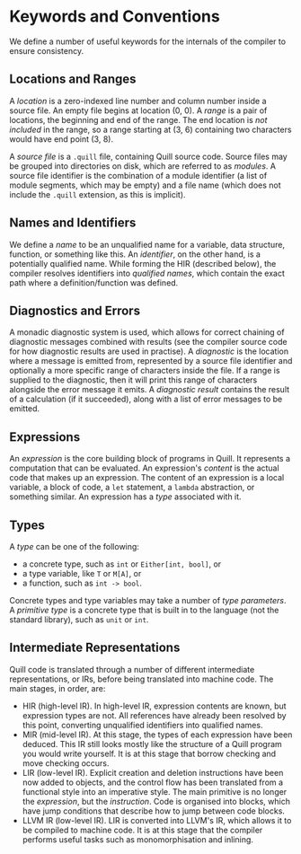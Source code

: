 # Keywords and Conventions

We define a number of useful keywords for the internals of the compiler to ensure consistency.

## Locations and Ranges

A _location_ is a zero-indexed line number and column number inside a source file. An empty file begins at location (0, 0). A _range_ is a pair of locations, the beginning and end of the range. The end location is _not included_ in the range, so a range starting at (3, 6) containing two characters would have end point (3, 8).

A _source file_ is a `.quill` file, containing Quill source code. Source files may be grouped into directories on disk, which are referred to as _modules_. A source file identifier is the combination of a module identifier (a list of module segments, which may be empty) and a file name (which does not include the `.quill` extension, as this is implicit).

## Names and Identifiers

We define a _name_ to be an unqualified name for a variable, data structure, function, or something like this. An _identifier_, on the other hand, is a potentially qualified name. While forming the HIR (described below), the compiler resolves identifiers into _qualified names_, which contain the exact path where a definition/function was defined.

## Diagnostics and Errors

A monadic diagnostic system is used, which allows for correct chaining of diagnostic messages combined with results (see the compiler source code for how diagnostic results are used in practise). A _diagnostic_ is the location where a message is emitted from, represented by a source file identifier and optionally a more specific range of characters inside the file. If a range is supplied to the diagnostic, then it will print this range of characters alongside the error message it emits. A _diagnostic result_ contains the result of a calculation (if it succeeded), along with a list of error messages to be emitted.

## Expressions

An _expression_ is the core building block of programs in Quill. It represents a computation that can be evaluated. An expression's _content_ is the actual code that makes up an expression. The content of an expression is a local variable, a block of code, a `let` statement, a `lambda` abstraction, or something similar. An expression has a _type_ associated with it.

## Types

A _type_ can be one of the following:

- a concrete type, such as `int` or `Either[int, bool]`, or
- a type variable, like `T` or `M[A]`, or
- a function, such as `int -> bool`.

Concrete types and type variables may take a number of _type parameters_. A _primitive type_ is a concrete type that is built in to the language (not the standard library), such as `unit` or `int`.

## Intermediate Representations

Quill code is translated through a number of different intermediate representations, or IRs, before being translated into machine code. The main stages, in order, are:

- HIR (high-level IR). In high-level IR, expression contents are known, but expression types are not. All references have already been resolved by this point, converting unqualified identifiers into qualified names.
- MIR (mid-level IR). At this stage, the types of each expression have been deduced. This IR still looks mostly like the structure of a Quill program you would write yourself. It is at this stage that borrow checking and move checking occurs.
- LIR (low-level IR). Explicit creation and deletion instructions have been now added to objects, and the control flow has been translated from a functional style into an imperative style. The main primitive is no longer the _expression_, but the _instruction_. Code is organised into blocks, which have jump conditions that describe how to jump between code blocks.
- LLVM IR (low-level IR). LIR is converted into LLVM's IR, which allows it to be compiled to machine code. It is at this stage that the compiler performs useful tasks such as monomorphisation and inlining.
